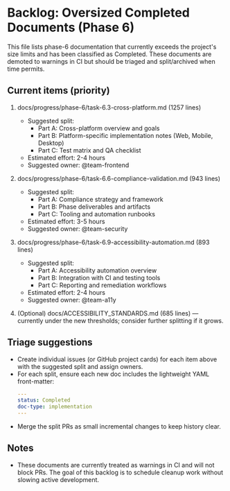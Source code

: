 # Backlog: Oversized Completed Documents (Phase 6)

This file lists phase-6 documentation that currently exceeds the project's size limits and has been classified as Completed. These documents are demoted to warnings in CI but should be triaged and split/archived when time permits.

## Current items (priority)

1. docs/progress/phase-6/task-6.3-cross-platform.md (1257 lines)
   - Suggested split:
     - Part A: Cross-platform overview and goals
     - Part B: Platform-specific implementation notes (Web, Mobile, Desktop)
     - Part C: Test matrix and QA checklist
   - Estimated effort: 2-4 hours
   - Suggested owner: @team-frontend

2. docs/progress/phase-6/task-6.6-compliance-validation.md (943 lines)
   - Suggested split:
     - Part A: Compliance strategy and framework
     - Part B: Phase deliverables and artifacts
     - Part C: Tooling and automation runbooks
   - Estimated effort: 3-5 hours
   - Suggested owner: @team-security

3. docs/progress/phase-6/task-6.9-accessibility-automation.md (893 lines)
   - Suggested split:
     - Part A: Accessibility automation overview
     - Part B: Integration with CI and testing tools
     - Part C: Reporting and remediation workflows
   - Estimated effort: 2-4 hours
   - Suggested owner: @team-a11y

4. (Optional) docs/ACCESSIBILITY_STANDARDS.md (685 lines) — currently under the new thresholds; consider further splitting if it grows.

## Triage suggestions
- Create individual issues (or GitHub project cards) for each item above with the suggested split and assign owners.
- For each split, ensure each new doc includes the lightweight YAML front-matter:
  ```yaml
  ---
  status: Completed
  doc-type: implementation
  ---
  ```
- Merge the split PRs as small incremental changes to keep history clear.

## Notes
- These documents are currently treated as warnings in CI and will not block PRs. The goal of this backlog is to schedule cleanup work without slowing active development.
